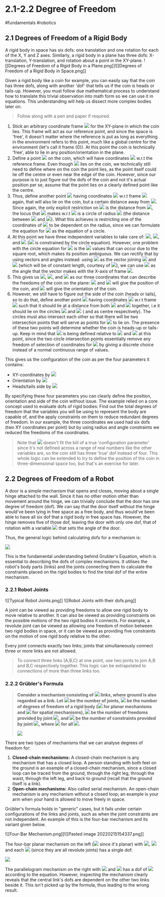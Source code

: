 # 2.1-2.2 Degree of Freedom
#fundamentals #robotics

## 2.1 Degrees of Freedom of a Rigid Body
A rigid body in space has six dofs: one translation and one rotation for each of the X, Y and Z axes. Similarly, a rigid body in a plane has three dofs: X-translation, Y-translation, and rotation about a point in the XY-plane. 
![[Degrees of Freedom of a Rigid Body in a Plane.png]]![[Degrees of Freedom of a Rigid Body in Space.png]]

Given a rigid body like a coin for example, you can easily say that the coin has three dofs, along with another 'dof' that tells us if the coin is heads or tails-up. However, you must follow due mathematical process to understand how to translate this trivial observation into math form so we can use it in equations. This understanding will help us dissect more complex bodies later on.

>Follow along with a pen and paper if required.

1. Stick an arbitrary coordinate frame <img src="https://latex.codecogs.com/svg.image?\{0\}" /> for the XY-plane in which the coin lies. This frame will act as our reference point, and since the space is 'free', it doesn't matter where the reference is put as long as everything in the environment refers to this point, much like a global centre for the environment (let's call it frame {0}). At this point the coin is technically 'free', able to lie in any position/orientation in the plane.
2. Define a point <img src="https://latex.codecogs.com/svg.image?A" /> on the coin, which will have coordinates <img src="https://latex.codecogs.com/svg.image?(x_a,y_b)" /> w.r.t the reference frame. Even though <img src="https://latex.codecogs.com/svg.image?A" /> lies on the coin, we technically still need to define where on the coin the point lies, as the point itself could lie off the centre or even near the edge of the coin. However, since our purpose is to just figure out the dofs of the coin and not it's actual position per se, assume that the point lies on a clearly defined point like the centre.
3. Thus, define another point <img src="https://latex.codecogs.com/svg.image?B" /> having coordinates <img src="https://latex.codecogs.com/svg.image?(x_b,y_b)" /> w.r.t frame <img src="https://latex.codecogs.com/svg.image?\{0\}" /> again, that will also lie on the coin, but a certain distance away from <img src="https://latex.codecogs.com/svg.image?A" />. Since again, the only explicit restriction on <img src="https://latex.codecogs.com/svg.image?B" /> is the distance from <img src="https://latex.codecogs.com/svg.image?A" />, the locus that <img src="https://latex.codecogs.com/svg.image?B" /> makes w.r.t <img src="https://latex.codecogs.com/svg.image?A" /> is a circle of radius <img src="https://latex.codecogs.com/svg.image?r_{ab}" /> (the distance between <img src="https://latex.codecogs.com/svg.image?A" /> and <img src="https://latex.codecogs.com/svg.image?B" />). What this achieves is restricting one of the coordinates of <img src="https://latex.codecogs.com/svg.image?B" /> to be dependent on the radius, since we can formulate the equation for <img src="https://latex.codecogs.com/svg.image?B" /> as the equation of a circle.
4. At this point we have three independent variables to take care of: <img src="https://latex.codecogs.com/svg.image?x_a" />, <img src="https://latex.codecogs.com/svg.image?y_a" />, and <img src="https://latex.codecogs.com/svg.image?x_b" /> (<img src="https://latex.codecogs.com/svg.image?y_b" /> is constrained by the circle equation). However, one problem with the circle equation for <img src="https://latex.codecogs.com/svg.image?B" /> is the <img src="https://latex.codecogs.com/svg.image?\pm%20x" /> values that can occur due to the square root, which makes its position ambiguous. We can rectify that by using vectors and angles instead: using <img src="https://latex.codecogs.com/svg.image?\overrightarrow{AB}" /> as the vector joining <img src="https://latex.codecogs.com/svg.image?A" /> and <img src="https://latex.codecogs.com/svg.image?B" /> (which will be of constant length, courtesy of <img src="https://latex.codecogs.com/svg.image?r_{ab}" />), we can use <img src="https://latex.codecogs.com/svg.image?\phi_{ab}" /> as the angle that the vector makes with the X-axis of frame <img src="https://latex.codecogs.com/svg.image?\{0\}" />.
5. This gives us <img src="https://latex.codecogs.com/svg.image?x_a" />, <img src="https://latex.codecogs.com/svg.image?y_a" />, and <img src="https://latex.codecogs.com/svg.image?x_b" /> as our three coordinates that can describe the freedoms of the coin on the plane: <img src="https://latex.codecogs.com/svg.image?x_a" /> and <img src="https://latex.codecogs.com/svg.image?y_a" /> will give the position of the coin, and <img src="https://latex.codecogs.com/svg.image?\phi_{ab}" /> will give the orientation of the coin.
6. However, we still have to figure out the side of the coin (heads or tails), so to do that, define another point <img src="https://latex.codecogs.com/svg.image?C" /> having coordinates <img src="https://latex.codecogs.com/svg.image?(x_c,y_c)" /> w.r.t frame <img src="https://latex.codecogs.com/svg.image?\{0\}" /> such that it should lie at a distance from both <img src="https://latex.codecogs.com/svg.image?A" /> and <img src="https://latex.codecogs.com/svg.image?B" /> together, i.e it should lie on the circles <img src="https://latex.codecogs.com/svg.image?r_{ab}" /> and <img src="https://latex.codecogs.com/svg.image?r_{bc}" /> ( and as centre respectively). The circles must also intersect each other so that there will be two intersection points that will serve as points for <img src="https://latex.codecogs.com/svg.image?C" /> to lie on. The presence of these two points will determine whether the coin is heads-up or tails-up. Keep in mind that <img src="https://latex.codecogs.com/svg.image?C" /> is being defined relative to <img src="https://latex.codecogs.com/svg.image?A" /> and <img src="https://latex.codecogs.com/svg.image?B" /> at this point, since the two circle intersection points essentially remove any freedom of selection of coordinates for <img src="https://latex.codecogs.com/svg.image?C" /> by giving a discrete choice instead of a normal continuous range of values.

This gives us the configuration of the coin as per the four parameters it contains: 
- XY-coordinates by <img src="https://latex.codecogs.com/svg.image?(x_a,y_a)" />
- Orientation by <img src="https://latex.codecogs.com/svg.image?\phi_{ab}" />
- Heads/tails side by <img src="https://latex.codecogs.com/svg.image?C" />

By specifying these four parameters you can clearly define the position, orientation and side of the coin without issue. The example relied on a core concept used to evaluate dofs of rigid bodies: Find out the total degrees of freedom that the variables you will be using to represent the body are capable of, and the apply constraints on them to reduce redundant degrees of freedom. In our example, the three coordinates we used had six dofs (two XY coordinates per point) but by using radius and angle constraints we reduced the freedoms of the coordinates.

>Note that <img src="https://latex.codecogs.com/svg.image?C" /> doesn't fit the bill of a true 'configuration parameter' since it's not defined across a range of real numbers like the other variables are, so the coin still has three 'true' dof instead of four. This whole logic can be extended to try to define the position of the coin in three-dimensional space too, but that's an exercise for later.

## 2.2 Degrees of Freedom of a Robot
A door is a simple mechanism that opens and closes, moving about a single hinge attached to the wall. Since it has no other motion other than movement around the hinge, we can trivially conclude that the door has one degree of freedom (dof). We can say that the door itself without the hinge would've been lying in free space as a free body, and thus would've been able to have all six dof that a rigid body in free space has. However, the hinge removes five of those dof, leaving the door with only one dof, that of rotation with a variable <img src="https://latex.codecogs.com/svg.image?\theta" /> that sets the angle of the door.

Thus, the general logic behind calculating dofs for a mechanism is:

<img src="https://latex.codecogs.com/svg.image?\text{dofs%20=%20(Total%20freedoms%20of%20all%20rigid%20bodies)%20-%20(Total%20constraints%20applied%20on%20those%20rigid%20bodies)}" /> 

This is the fundamental understanding behind Grubler's Equation, which is essential to describing the dofs of complex mechanisms. It utilises the robot's body parts (links) and the joints connecting them to calculate the constraints placed on the rigid bodies to find the total dof of the entire mechanism.

### 2.2.1 Robot Joints
![[Typical Robot Joints.png]]
![[Robot Joints with their dofs.png]]

A joint can be viewed as providing freedoms to allow one rigid body to move relative to another. It can also be viewed as providing constraints on the possible motions of the two rigid bodies it connects. For example, a revolute joint can be viewed as allowing one freedom of motion between two rigid bodies in space, or it can be viewed as providing five constraints on the motion of one rigid body relative to the other. 

Every joint connects exactly two links; joints that simultaneously connect three or more links are not allowed.

>To connect three links (A,B,C) at one point, use two joints to join A,B and B,C respectively together. This logic can be extrapolated to connections of more than three links too.

### 2.2.2 Grübler's Formula
>**Consider a mechanism consisting of <img src="https://latex.codecogs.com/svg.image?\bf{N}" /> links, where ground is also regarded as a link. Let <img src="https://latex.codecogs.com/svg.image?\bf{J}" /> be the number of joints, <img src="https://latex.codecogs.com/svg.image?\bf{m}" /> be the number of degrees of freedom of a rigid body (<img src="https://latex.codecogs.com/svg.image?\bf{m=3}" /> for planar mechanisms and <img src="https://latex.codecogs.com/svg.image?\bf{m=6}" /> for spatial mechanisms), <img src="https://latex.codecogs.com/svg.image?\bf{f_i}" /> be the number of freedoms provided by joint <img src="https://latex.codecogs.com/svg.image?\bf{i}" />, and <img src="https://latex.codecogs.com/svg.image?\bf{c_i}" /> be the number of constraints provided by joint <img src="https://latex.codecogs.com/svg.image?\bf{i}" />, where <img src="https://latex.codecogs.com/svg.image?\bf{f_i+c_i=m}" /> for all <img src="https://latex.codecogs.com/svg.image?\bf{i}" />.**
>
><img src="https://latex.codecogs.com/svg.image?\boxed{\bf{\textbf{dof}=m(N-1-J)+\sum_{i=1}^{J}f_i}}" />

There are two types of mechanisms that we can analyse degrees of freedom for:
1. **Closed-chain mechanisms:** A closed-chain mechanism is any mechanism that has a closed loop. A person standing with both feet on the ground is an example of a closed-chain mechanism, since a closed loop can be traced from the ground, through the right leg, through the waist, through the left leg, and back to ground (recall that the ground itself is a link).
2. **Open-chain mechanisms:** Also called serial mechanism. An open-chain mechanism is any mechanism without a closed loop; an example is your arm when your hand is allowed to move freely in space.

Grübler's formula holds in "generic" cases, but it fails under certain configurations of the links and joints, such as when the joint constraints are not independent. An example of this is the four-bar mechanism and its variant given below.

![[Four-Bar Mechanism.png]]![[Pasted image 20220215154337.png]]

The four-bar planar mechanism on the left (<img src="https://latex.codecogs.com/svg.image?m=3" /> since it's planar) with <img src="https://latex.codecogs.com/svg.image?N=4" />, <img src="https://latex.codecogs.com/svg.image?J=4" /> and each <img src="https://latex.codecogs.com/svg.image?f_i=1" /> (since they are all revolute joints) has a single dof:

<img src="https://latex.codecogs.com/svg.image?\text{dof}=m(N-1-J)+\sum_{i=1}^{J}f_i=3(4-1-4)+4=1" />

The parallelogram mechanism on the right with <img src="https://latex.codecogs.com/svg.image?N=5" /> and <img src="https://latex.codecogs.com/svg.image?J=6" /> has a dof of <img src="https://latex.codecogs.com/svg.image?3(5-1-6)+6=0" /> according to the equation. However, inspecting the mechanism clearly reveals that the central link's dofs are dependent on the other two links beside it. This isn't picked up by the formula, thus leading to the wrong result.